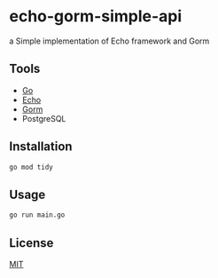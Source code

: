 # echo-gorm-simple-api

a Simple implementation of Echo framework and Gorm

## Tools
- [Go](https://go.dev)
- [Echo](https://echo.labstack.com)
- [Gorm](https://gorm.io)
- PostgreSQL

## Installation

```bash
go mod tidy
```

## Usage

```bash
go run main.go
```

## License

[MIT](https://choosealicense.com/licenses/mit/)